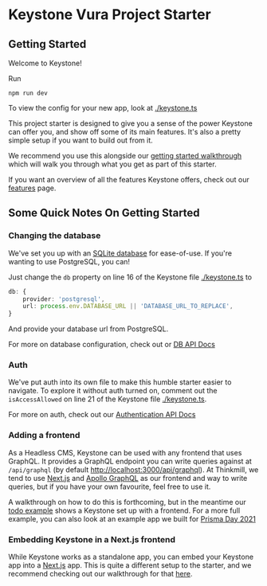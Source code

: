 # Keystone Vura Project Starter

## Getting Started

Welcome to Keystone!

Run

```
npm run dev
```

To view the config for your new app, look at [./keystone.ts](./keystone.ts)

This project starter is designed to give you a sense of the power Keystone can offer you, and show off some of its main features. It's also a pretty simple setup if you want to build out from it.

We recommend you use this alongside our [getting started walkthrough](https://keystonejs.com/docs/walkthroughs/getting-started-with-create-keystone-app) which will walk you through what you get as part of this starter.

If you want an overview of all the features Keystone offers, check out our [features](https://keystonejs.com/why-keystone#features) page.

## Some Quick Notes On Getting Started

### Changing the database

We've set you up with an [SQLite database](https://keystonejs.com/docs/apis/config#sqlite) for ease-of-use. If you're wanting to use PostgreSQL, you can!

Just change the `db` property on line 16 of the Keystone file [./keystone.ts](./keystone.ts) to

```typescript
db: {
    provider: 'postgresql',
    url: process.env.DATABASE_URL || 'DATABASE_URL_TO_REPLACE',
}
```

And provide your database url from PostgreSQL.

For more on database configuration, check out or [DB API Docs](https://keystonejs.com/docs/apis/config#db)

### Auth

We've put auth into its own file to make this humble starter easier to navigate. To explore it without auth turned on, comment out the `isAccessAllowed` on line 21 of the Keystone file [./keystone.ts](./keystone.ts).

For more on auth, check out our [Authentication API Docs](https://keystonejs.com/docs/apis/auth#authentication-api)

### Adding a frontend

As a Headless CMS, Keystone can be used with any frontend that uses GraphQL. It provides a GraphQL endpoint you can write queries against at `/api/graphql` (by default [http://localhost:3000/api/graphql](http://localhost:3000/api/graphql)). At Thinkmill, we tend to use [Next.js](https://nextjs.org/) and [Apollo GraphQL](https://www.apollographql.com/docs/react/get-started/) as our frontend and way to write queries, but if you have your own favourite, feel free to use it.

A walkthrough on how to do this is forthcoming, but in the meantime our [todo example](https://github.com/keystonejs/keystone-react-todo-demo) shows a Keystone set up with a frontend. For a more full example, you can also look at an example app we built for [Prisma Day 2021](https://github.com/keystonejs/prisma-day-2021-workshop)

### Embedding Keystone in a Next.js frontend

While Keystone works as a standalone app, you can embed your Keystone app into a [Next.js](https://nextjs.org/) app. This is quite a different setup to the starter, and we recommend checking out our walkthrough for that [here](https://keystonejs.com/docs/walkthroughs/embedded-mode-with-sqlite-nextjs#how-to-embed-keystone-sq-lite-in-a-next-js-app).
